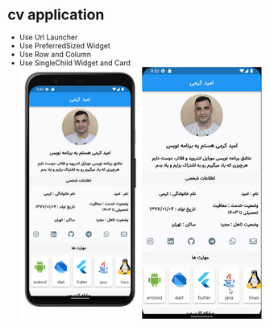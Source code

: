 # cv application

- Use Url Launcher 
- Use PreferredSized Widget
- Use Row and Column 
- Use SingleChild Widget and Card <br>
<img src="1.png" with="500" height="500"> <img src="2.gif" with="500" height="500">

